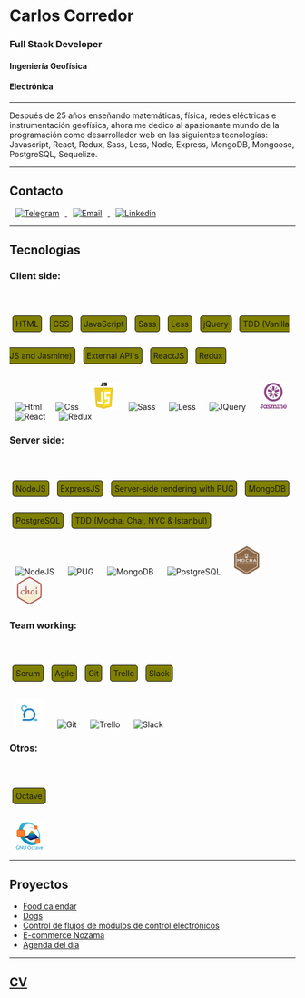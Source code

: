 # Carlos Corredor
### Full Stack Developer
#### Ingeniería Geofísica
#### Electrónica

---

Después de 25 años enseñando matemáticas, física, redes eléctricas e instrumentación geofísica, ahora me dedico al apasionante mundo de la programación como desarrollador web en las siguientes tecnologías: Javascript, React, Redux, Sass, Less, Node, Express, MongoDB, Mongoose, PostgreSQL, Sequelize.

---
## Contacto

<a href="https://t.me/carloscorredorwg" title="Telegram">
  <img
    src="https://media-public.canva.com/Pokwo/MADnBlPokwo/4/t.png"
    alt="Telegram"
    height="50"
    style="margin: 0 10px;"
  />
</a>

<a href="mailto:carloscorredorwg@gmail.com"  title="Email">
  <img
    src="https://upload.wikimedia.org/wikipedia/commons/thumb/b/b1/Email_Shiny_Icon.svg/384px-Email_Shiny_Icon.svg.png"
    alt="Email"
    height="50"
    style="margin: 0 10px;"
  />
</a>

<a href="https://www.linkedin.com/in/carlos-corredor-78b273189/"  title="Linkedin">
  <img
    src="https://e7.pngegg.com/pngimages/624/759/png-clipart-linkedin-computer-icons-logo-social-networking-service-facebook-miscellaneous-blue.png"
    alt="Linkedin"
    height="50"
    style="margin: 0 10px;"
  />
</a>
<!-- <br/>
<a src="https://t.me/carloscorredorwg" style="text-decoration: none; cursor: pointer;">
  <span style="padding: 5px; margin: 10px 5px; line-height:4;">Telegram</span>
</a>
<a src="http://gmail.com" style="text-decoration: none; cursor: pointer;">
  <span style="padding: 5px; margin: 10px 5px; line-height:4;">Email</span>
</a>
<a src="https://www.linkedin.com/in/carlos-corredor-78b273189/" style="text-decoration: none; cursor: pointer;">
  <span style="padding: 5px; margin: 10px 5px; line-height:4;">Linkedin</span>
</a> -->
 
<!-- #### [Telegram](https://t.me/carloscorredorwg)
#### [Email](http://gmail.com)
#### [LinkedIn](https://www.linkedin.com/in/carlos-corredor-78b273189/) -->

---
## Tecnologías
### Client side:
<br/>
<!-- #### Html ![alt Html](https://media-public.canva.com/MADnA86aYCk/1/thumbnail.png) -->

<!-- `HTML`
`CSS`
`JavaScript`
`Sass`
`Less`
`jQuery`
`TDD (Vanilla JS and Jasmine)`
`External API's`
`ReactJS`
`Redux` -->
<span 
style="border: solid 1px; border-radius: 5px; background: olive; padding: 5px; margin: 10px 5px; line-height:4;">HTML</span>
<span 
style="border: solid 1px; border-radius: 5px; background: olive; padding: 5px; margin: 10px 5px; line-height:4;">CSS</span>
<span 
style="border: solid 1px; border-radius: 5px; background: olive; padding: 5px; margin: 10px 5px; line-height:4;">JavaScript</span>
<span 
style="border: solid 1px; border-radius: 5px; background: olive; padding: 5px; margin: 10px 5px; line-height:4;">Sass</span>
<span 
style="border: solid 1px; border-radius: 5px; background: olive; padding: 5px; margin: 10px 5px; line-height:4;">Less</span>
<span 
style="border: solid 1px; border-radius: 5px; background: olive; padding: 5px; margin: 10px 5px; line-height:4;">jQuery</span>
<span 
style="border: solid 1px; border-radius: 5px; background: olive; padding: 5px; margin: 10px 5px; line-height:4;">TDD (Vanilla JS and Jasmine)</span>
<span 
style="border: solid 1px; border-radius: 5px; background: olive; padding: 5px; margin: 10px 5px; line-height:4;">External API's</span>
<span 
style="border: solid 1px; border-radius: 5px; background: olive; padding: 5px; margin: 10px 5px; line-height:4;">ReactJS</span>
<span 
style="border: solid 1px; border-radius: 5px; background: olive; padding: 5px; margin: 10px 5px; line-height:4;">Redux</span>
<br/>
<br/>
<img
  src="https://media-public.canva.com/MADnA86aYCk/1/thumbnail.png"
  alt="Html"
  height="50"
  style="margin: 0 10px;"
 />
 <img
  src="https://media-public.canva.com/MADnA996b1c/1/thumbnail.png"
  alt="Css"
  height="50"
  style="margin: 0 10px;"
 />
 <img
  src="./images/js-2.png"
  alt="JS"
  height="50"
  style="margin: 0 5px;"
 />
 <img
  src="https://media-public.canva.com/MADnBodxN58/3/thumbnail.png"
  alt="Sass"
  height="50"
  style="margin: 0 10px;"
 />
 <img
  src="https://media-public.canva.com/MADnBqLmXX0/3/thumbnail.png"
  alt="Less"
  height="35"
  style="margin: 0 10px;"
 />
 <img
  src="https://media-public.canva.com/MADnBtgHVVk/3/thumbnail.png"
  alt="JQuery"
  height="50"
  style="margin: 0 10px;"
 />
 <img
  src="./images/jasmine.png"
  alt="Jasmine"
  height="50"
  style="margin: 0 10px;"
 />
 <img
  src="https://media-public.canva.com/MADnAyN3WV0/1/thumbnail.png"
  alt="React"
  height="50"
  style="margin: 0 10px;"
 />
 <img
  src="https://media-public.canva.com/MADnAzfOm9U/1/thumbnail.png"
  alt="Redux"
  height="50"
  style="margin: 0 10px;"
 />

### Server side:
<br/>

<span 
style="border: solid 1px; border-radius: 5px; background: olive; padding: 5px; margin: 10px 5px; line-height:4;">NodeJS</span>
<span 
style="border: solid 1px; border-radius: 5px; background: olive; padding: 5px; margin: 10px 5px; line-height:4;">ExpressJS</span>
<span 
style="border: solid 1px; border-radius: 5px; background: olive; padding: 5px; margin: 10px 5px; line-height:4;">Server-side rendering with PUG</span>
<span 
style="border: solid 1px; border-radius: 5px; background: olive; padding: 5px; margin: 10px 5px; line-height:4;">MongoDB</span>
<span 
style="border: solid 1px; border-radius: 5px; background: olive; padding: 5px; margin: 10px 5px; line-height:4;">PostgreSQL</span>
<span 
style="border: solid 1px; border-radius: 5px; background: olive; padding: 5px; margin: 10px 5px; line-height:4;">TDD (Mocha, Chai, NYC & Istanbul)</span>
<br/>
<br/>
<img
  src="https://media-public.canva.com/MADnA22KqQY/1/thumbnail.png"
  alt="NodeJS"
  height="50"
  style="margin: 0 10px;"
 />
 <img
  src="https://media-public.canva.com/MADnBuf4ZyM/3/thumbnail.png"
  alt="PUG"
  height="50"
  style="margin: 0 10px;"
 />
 <img
  src="https://media-public.canva.com/MADnBuGrknA/3/thumbnail.png"
  alt="MongoDB"
  height="50"
  style="margin: 0 10px;"
 />
 <img
  src="https://media-public.canva.com/MADnA9_gmxI/1/thumbnail.png"
  alt="PostgreSQL"
  height="50"
  style="margin: 0 10px;"
 />
 <img
  src="./images/mocha.png"
  alt="Mocha"
  height="50"
  style="margin: 0 10px;"
 />
 <img
  src="./images/chai.png"
  alt="Chai"
  height="50"
  style="margin: 0 10px;"
 />
 
 ###    Team working:
<br/>

<span 
style="border: solid 1px; border-radius: 5px; background: olive; padding: 5px; margin: 10px 5px; line-height:4;">Scrum</span>
<span 
style="border: solid 1px; border-radius: 5px; background: olive; padding: 5px; margin: 10px 5px; line-height:4;">Agile</span>
<span 
style="border: solid 1px; border-radius: 5px; background: olive; padding: 5px; margin: 10px 5px; line-height:4;">Git</span>
<span 
style="border: solid 1px; border-radius: 5px; background: olive; padding: 5px; margin: 10px 5px; line-height:4;">Trello</span>
<span 
style="border: solid 1px; border-radius: 5px; background: olive; padding: 5px; margin: 10px 5px; line-height:4;">Slack</span>
<br/>
<br/>
<img
  src="./images/scrum.png"
  alt="Scrum"
  height="50"
  style="margin: 0 10px;"
 />
 <img
  src="https://media-public.canva.com/MADnA-j8Eik/1/thumbnail.png"
  alt="Git"
  height="50"
  style="margin: 0 10px;"
 />
 <img
  src="https://media-public.canva.com/MADnA-1owQ0/1/thumbnail.png"
  alt="Trello"
  height="50"
  style="margin: 0 10px;"
 />
 <img
  src="https://media-public.canva.com/MADnA_yXT9Q/1/thumbnail.png"
  alt="Slack"
  height="50"
  style="margin: 0 10px;"
 />

  ###    Otros:
<br/>

<span 
style="border: solid 1px; border-radius: 5px; background: olive; padding: 5px; margin: 10px 5px; line-height:4;">Octave</span>
<br/>
<br/>
 <img
  src="./images/octave.png"
  alt="Octave"
  height="50"
  style="margin: 0 10px;"
 />

---
## Proyectos
<!-- ### [Food calendar](https://github.com/AgustinKowalczuk/PG-FoodCalendar/tree/CopiaSeguridad")
### [Dogs](https://github.com/Carlos7979/PI-Dogs-FT15a) -->
<ul>
  <li><a href="https://github.com/AgustinKowalczuk/PG-FoodCalendar/tree/CopiaSeguridad" target="_blank">Food calendar</a></li>
  <li><a href="https://github.com/Carlos7979/PI-Dogs-FT15a" target="_blank">Dogs</a></li>
  <li><a href="https://github.com/Carlos7979/cf-mce/tree/develop" target="_blank">Control de flujos de módulos de control electrónicos</a></li>
  <li><a href="https://github.com/Carlos7979/skylab-bootcamp-201904/tree/develop/staff/groups/nozama/nozama-app" target="_blank">E-commerce Nozama</a></li>
  <li><a href="https://github.com/Carlos7979/check-list/tree/develop" target="_blank">Agenda del día</a></li>
</ul>

---
## [CV](./downloads/Curriculum-Carlos-Corredor.pdf)

<!--
**Carlos7979/Carlos7979** is a ✨ _special_ ✨ repository because its `README.md` (this file) appears on your GitHub profile.

Here are some ideas to get you started:

- 🔭 I’m currently working on ...
- 🌱 I’m currently learning ...
- 👯 I’m looking to collaborate on ...
- 🤔 I’m looking for help with ...
- 💬 Ask me about ...
- 📫 How to reach me: ...
- 😄 Pronouns: ...
- ⚡ Fun fact: ...
-->
